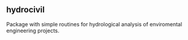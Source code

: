 ## hydrocivil

Package with simple routines for hydrological analysis of enviromental engineering projects.
